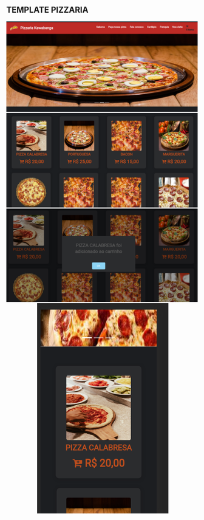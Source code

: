 

## TEMPLATE PIZZARIA

<div align="center" style="margin-bottom: 20px;">
<img  src="1.png" width="auto" heigth="auto"/>
<img  src="2.png" width="auto" heigth="auto"/>
<img  src="3.png" width="auto" heigth="auto"/>
<img  asrc="4.png" width="auto" heigth="auto"/>
<img  src="5.png" width="auto" heigth="auto"/>
</div>
